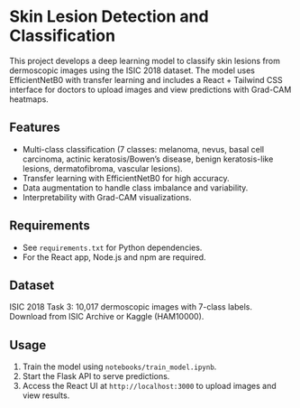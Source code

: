 # Skin Lesion Detection and Classification

This project develops a deep learning model to classify skin lesions from dermoscopic images using the ISIC 2018 dataset. The model uses EfficientNetB0 with transfer learning and includes a React + Tailwind CSS interface for doctors to upload images and view predictions with Grad-CAM heatmaps.

## Features

- Multi-class classification (7 classes: melanoma, nevus, basal cell carcinoma, actinic keratosis/Bowen’s disease, benign keratosis-like lesions, dermatofibroma, vascular lesions).
- Transfer learning with EfficientNetB0 for high accuracy.
- Data augmentation to handle class imbalance and variability.
- Interpretability with Grad-CAM visualizations.

## Requirements

- See `requirements.txt` for Python dependencies.
- For the React app, Node.js and npm are required.

## Dataset

ISIC 2018 Task 3: 10,017 dermoscopic images with 7-class labels.  
Download from ISIC Archive or Kaggle (HAM10000).

## Usage

1. Train the model using `notebooks/train_model.ipynb`.  
2. Start the Flask API to serve predictions.  
3. Access the React UI at `http://localhost:3000` to upload images and view results.

